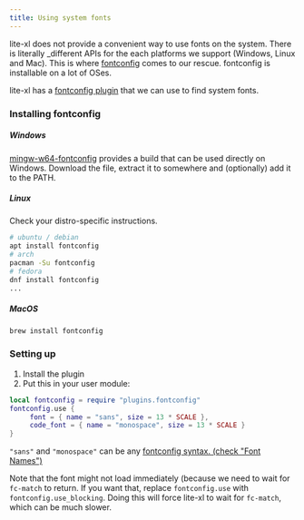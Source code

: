 ```yaml
---
title: Using system fonts
---
```


lite-xl does not provide a convenient way to use fonts on the system.
There is literally _different APIs for the each platforms we support (Windows, Linux and Mac).
This is where [fontconfig][1] comes to our rescue. fontconfig is
installable on a lot of OSes.

lite-xl has a [fontconfig plugin][2] that we can use to find system fonts.

### Installing fontconfig
##### Windows
[mingw-w64-fontconfig][3] provides a build that can be used directly on Windows.
Download the file, extract it to somewhere and (optionally) add it to the PATH.

##### Linux
Check your distro-specific instructions.

```sh
# ubuntu / debian
apt install fontconfig
# arch
pacman -Su fontconfig
# fedora
dnf install fontconfig
...
```

##### MacOS
```sh
brew install fontconfig
```

### Setting up
1. Install the plugin
2. Put this in your user module:
```lua
local fontconfig = require "plugins.fontconfig"
fontconfig.use {
	 font = { name = "sans", size = 13 * SCALE },
	 code_font = { name = "monospace", size = 13 * SCALE }
}
```

`"sans"` and `"monospace"` can be any [fontconfig syntax. (check "Font Names")][4]


Note that the font might not load immediately (because we need to wait for `fc-match` to return.
If you want that, replace `fontconfig.use` with `fontconfig.use_blocking`. Doing this will force
lite-xl to wait for `fc-match`, which can be much slower.


[1]: https://www.freedesktop.org/wiki/Software/fontconfig/
[2]: https://github.com/lite-xl/lite-plugins/blob/master/plugins/fontconfig.lua
[3]: https://github.com/takase1121/mingw-w64-fontconfig
[4]: https://www.freedesktop.org/software/fontconfig/fontconfig-user.html
